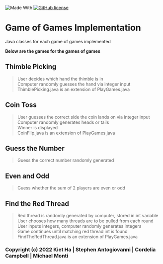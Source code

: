 ![Made With](https://img.shields.io/badge/made%20with-%20java-orange)
[![GitHub license](https://img.shields.io/badge/lisence-%20MIT-green)](https://github.com/santogiovanni/GameofGamesImplementation/blob/main/LICENSE.md)


# Game of Games Implementation
Java classes for each game of games implemented

**Below are the games for the games of games**

## Thimble Picking
> User decides which hand the thimble is in  
> Computer randomly guesses the hand via integer input  
> ThimblePicking.java is an extension of PlayGames.java  

## Coin Toss
> User guesses the correct side the coin lands on via integer input  
> Computer randomly generates heads or tails  
> Winner is displayed  
> CoinFlip.java is an extension of PlayGames.java 

## Guess the Number
> Guess the correct number randomly generated

## Even and Odd
> Guess whether the sum of 2 players are even or odd 

## Find the Red Thread
> Red thread is randomly generated by computer, stored in int variable  
> User chooses how many threads are to be pulled from each round
> User inputs integers, computer randomly generates integers  
> Game continues until matching red thread int is found  
> FindTheRedThread.java is an extension of PlayGames.java 



### Copyright (c) 2022 Kiet Ha | Stephen Antogiovanni | Cordelia Campbell | Michael Monti
